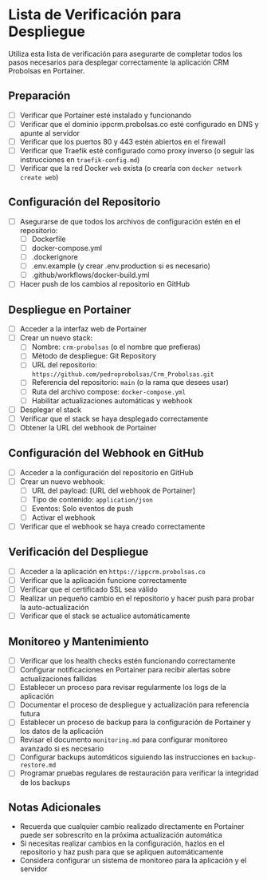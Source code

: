 # Lista de Verificación para Despliegue

Utiliza esta lista de verificación para asegurarte de completar todos los pasos necesarios para desplegar correctamente la aplicación CRM Probolsas en Portainer.

## Preparación

- [ ] Verificar que Portainer esté instalado y funcionando
- [ ] Verificar que el dominio ippcrm.probolsas.co esté configurado en DNS y apunte al servidor
- [ ] Verificar que los puertos 80 y 443 estén abiertos en el firewall
- [ ] Verificar que Traefik esté configurado como proxy inverso (o seguir las instrucciones en `traefik-config.md`)
- [ ] Verificar que la red Docker `web` exista (o crearla con `docker network create web`)

## Configuración del Repositorio

- [ ] Asegurarse de que todos los archivos de configuración estén en el repositorio:
  - [ ] Dockerfile
  - [ ] docker-compose.yml
  - [ ] .dockerignore
  - [ ] .env.example (y crear .env.production si es necesario)
  - [ ] .github/workflows/docker-build.yml
- [ ] Hacer push de los cambios al repositorio en GitHub

## Despliegue en Portainer

- [ ] Acceder a la interfaz web de Portainer
- [ ] Crear un nuevo stack:
  - [ ] Nombre: `crm-probolsas` (o el nombre que prefieras)
  - [ ] Método de despliegue: Git Repository
  - [ ] URL del repositorio: `https://github.com/pedroprobolsas/Crm_Probolsas.git`
  - [ ] Referencia del repositorio: `main` (o la rama que desees usar)
  - [ ] Ruta del archivo compose: `docker-compose.yml`
  - [ ] Habilitar actualizaciones automáticas y webhook
- [ ] Desplegar el stack
- [ ] Verificar que el stack se haya desplegado correctamente
- [ ] Obtener la URL del webhook de Portainer

## Configuración del Webhook en GitHub

- [ ] Acceder a la configuración del repositorio en GitHub
- [ ] Crear un nuevo webhook:
  - [ ] URL del payload: [URL del webhook de Portainer]
  - [ ] Tipo de contenido: `application/json`
  - [ ] Eventos: Solo eventos de push
  - [ ] Activar el webhook
- [ ] Verificar que el webhook se haya creado correctamente

## Verificación del Despliegue

- [ ] Acceder a la aplicación en `https://ippcrm.probolsas.co`
- [ ] Verificar que la aplicación funcione correctamente
- [ ] Verificar que el certificado SSL sea válido
- [ ] Realizar un pequeño cambio en el repositorio y hacer push para probar la auto-actualización
- [ ] Verificar que el stack se actualice automáticamente

## Monitoreo y Mantenimiento

- [ ] Verificar que los health checks estén funcionando correctamente
- [ ] Configurar notificaciones en Portainer para recibir alertas sobre actualizaciones fallidas
- [ ] Establecer un proceso para revisar regularmente los logs de la aplicación
- [ ] Documentar el proceso de despliegue y actualización para referencia futura
- [ ] Establecer un proceso de backup para la configuración de Portainer y los datos de la aplicación
- [ ] Revisar el documento `monitoring.md` para configurar monitoreo avanzado si es necesario
- [ ] Configurar backups automáticos siguiendo las instrucciones en `backup-restore.md`
- [ ] Programar pruebas regulares de restauración para verificar la integridad de los backups

## Notas Adicionales

- Recuerda que cualquier cambio realizado directamente en Portainer puede ser sobrescrito en la próxima actualización automática
- Si necesitas realizar cambios en la configuración, hazlos en el repositorio y haz push para que se apliquen automáticamente
- Considera configurar un sistema de monitoreo para la aplicación y el servidor

